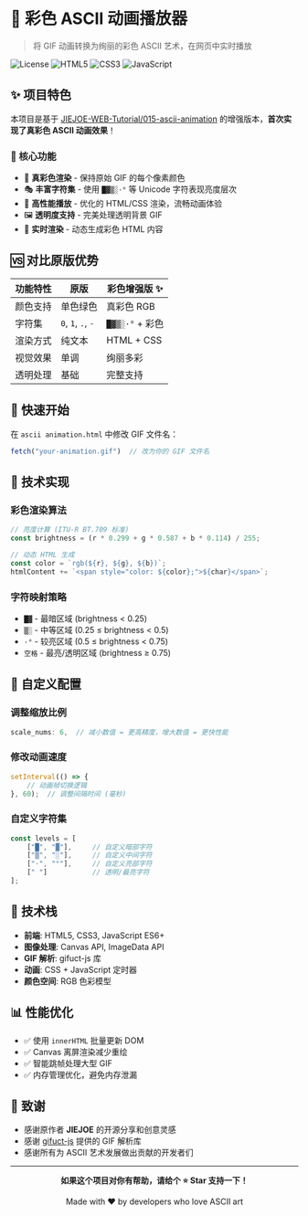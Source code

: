 # 🎨 彩色 ASCII 动画播放器

> 将 GIF 动画转换为绚丽的彩色 ASCII 艺术，在网页中实时播放

![License](https://img.shields.io/badge/License-MIT-blue.svg)
![HTML5](https://img.shields.io/badge/HTML5-E34F26?logo=html5&logoColor=white)
![CSS3](https://img.shields.io/badge/CSS3-1572B6?logo=css3&logoColor=white)
![JavaScript](https://img.shields.io/badge/JavaScript-F7DF1E?logo=javascript&logoColor=black)

## ✨ 项目特色

本项目是基于 [JIEJOE-WEB-Tutorial/015-ascii-animation](https://github.com/JIEJOE-WEB-Tutorial/015-ascii-animation) 的增强版本，**首次实现了真彩色 ASCII 动画效果**！

### 🌈 核心功能

- 🎯 **真彩色渲染** - 保持原始 GIF 的每个像素颜色
- 🎭 **丰富字符集** - 使用 `█▓▒░·°` 等 Unicode 字符表现亮度层次
- 🚀 **高性能播放** - 优化的 HTML/CSS 渲染，流畅动画体验
- 🖼️ **透明度支持** - 完美处理透明背景 GIF
- 🎪 **实时渲染** - 动态生成彩色 HTML 内容

## 🆚 对比原版优势

| 功能特性 | 原版 | 彩色增强版 ✨ |
|---------|------|-------------|
| 颜色支持 | 单色绿色 | 真彩色 RGB |
| 字符集 | `0`, `1`, `.`, `-` | `█▓▒░·°` + 彩色 |
| 渲染方式 | 纯文本 | HTML + CSS |
| 视觉效果 | 单调 | 绚丽多彩 |
| 透明处理 | 基础 | 完整支持 |

## 🚀 快速开始

在 `ascii animation.html` 中修改 GIF 文件名：
```javascript
fetch("your-animation.gif")  // 改为你的 GIF 文件名
```



## 🎨 技术实现

### 彩色渲染算法
```javascript
// 亮度计算 (ITU-R BT.709 标准)
const brightness = (r * 0.299 + g * 0.587 + b * 0.114) / 255;

// 动态 HTML 生成
const color = `rgb(${r}, ${g}, ${b})`;
htmlContent += `<span style="color: ${color};">${char}</span>`;
```

### 字符映射策略
- `█▓` - 最暗区域 (brightness < 0.25)
- `▒░` - 中等区域 (0.25 ≤ brightness < 0.5)
- `·°` - 较亮区域 (0.5 ≤ brightness < 0.75)
- `空格` - 最亮/透明区域 (brightness ≥ 0.75)


## 🔧 自定义配置

### 调整缩放比例
```javascript
scale_nums: 6,  // 减小数值 = 更高精度，增大数值 = 更快性能
```

### 修改动画速度
```javascript
setInterval(() => {
    // 动画帧切换逻辑
}, 60);  // 调整间隔时间 (毫秒)
```

### 自定义字符集
```javascript
const levels = [
    ["█", "▓"],     // 自定义暗部字符
    ["▒", "░"],     // 自定义中间字符  
    ["·", "°"],     // 自定义亮部字符
    [" "]           // 透明/最亮字符
];
```

## 🌟 技术栈

- **前端**: HTML5, CSS3, JavaScript ES6+
- **图像处理**: Canvas API, ImageData API
- **GIF 解析**: gifuct-js 库
- **动画**: CSS + JavaScript 定时器
- **颜色空间**: RGB 色彩模型

## 📊 性能优化

- ✅ 使用 `innerHTML` 批量更新 DOM
- ✅ Canvas 离屏渲染减少重绘
- ✅ 智能跳帧处理大型 GIF
- ✅ 内存管理优化，避免内存泄漏


## 🙏 致谢

- 感谢原作者 **JIEJOE** 的开源分享和创意灵感
- 感谢 [gifuct-js](https://github.com/matt-way/gifuct-js) 提供的 GIF 解析库
- 感谢所有为 ASCII 艺术发展做出贡献的开发者们

---

<div align="center">

**如果这个项目对你有帮助，请给个 ⭐️ Star 支持一下！**

Made with ❤️ by developers who love ASCII art

</div>